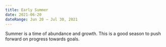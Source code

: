 ```yaml
---
title: Early Summer
date: 2021-06-20
dateRange: Jun 20 – Jul 30, 2021
---
```


Summer is a time of abundance and growth. This is a good season to push forward on progress towards goals.